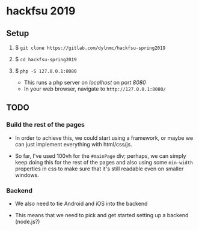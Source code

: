 
# hackfsu 2019

## Setup

1. $ `git clone https://gitlab.com/dylnmc/hackfsu-spring2019`

2. $ `cd hackfsu-spring2019`

3. $ `php -S 127.0.0.1:8080`
    - This runs a php server on *localhost* on port *8080*
    - In your web browser, navigate to `http://127.0.0.1:8080/`


## TODO

### Build the rest of the pages

* In order to achieve this, we could start using a framework, or maybe we
  can just implement everything with html/css/js.

* So far, I've used 100vh for the `#mainPage` div; perhaps, we can simply
  keep doing this for the rest of the pages and also using some `min-width`
  properties in css to make sure that it's still readable even on smaller
  windows.


### Backend

* We also need to tie Android and iOS into the backend

* This means that we need to pick and get started setting up a backend
  (node.js?)
